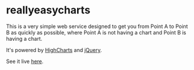 reallyeasycharts
================

This is a very simple web service designed to get you from Point A to Point B as quickly as possible, where Point A is not having a chart and Point B is having a chart.

It's powered by [HighCharts](www.highcharts.com) and [jQuery](http://jquery.com/).

See it live [here](http://reallyeasycharts.com).
